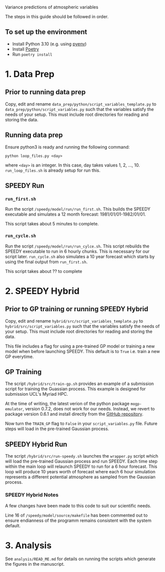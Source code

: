 Variance predictions of atmospheric variables

The steps in this guide should be followed in order.

## To set up the environment
- Install Python 3.10 (e.g. using [pyenv](https://github.com/pyenv/pyenv))
- Install [Poetry](https://python-poetry.org/)
- Run `poetry install`

# 1. Data Prep

## Prior to running data prep

Copy, edit and rename `data_prep/python/script_variables_template.py` to `data_prep/python/script_variables.py` such that the variables satisfy the needs of your setup. This must include root directories for reading and storing the data.

## Running data prep

Ensure python3 is ready and running the following command:

```
python loop_files.py <day>
```

where `<day>` is an integer. In this case, day takes values 1, 2, ..., 10.
`run_loop_files.sh` is already setup for run this.

## SPEEDY Run

### `run_first.sh`

Run the script `/speedy/model/run/run_first.sh`. This builds the SPEEDY executable and simulates a 12 month forecast: 1981/01/01-1982/01/01.

This script takes about 5 minutes to complete.

### `run_cycle.sh`

Run the script `/speedy/model/run/run_cylce.sh`. This script rebuilds the SPEEDY executable to run in 6 hourly chunks. This is necessary for our script later. `run_cycle.sh` also simulates a 10 year forecast which starts by using the final output from `run_first.sh`. 

This script takes about ?? to complete

# 2. SPEEDY Hybrid

## Prior to GP training or running SPEEDY Hybrid

Copy, edit and rename `hybrid/src/script_variables_template.py` to `hybrid/src/script_variables.py` such that the variables satisfy the needs of your setup. This must include root directories for reading and storing the data.

This file includes a flag for using a pre-trained GP model or training a new model when before launching SPEEDY. This default is to `True` i.e. train a new GP everytime.

## GP Training

The script `/hybrid/src/train-gp.sh` provides an example of a submission script for training the Guassian process. This example is designed for submission UCL's Myriad HPC. 

At the time of writing, the latest verion of the python package `mogp-emulator`, version 0.7.2, does not work for our needs. Instead, we revert to package version 0.6.1 and install directly from the [GitHub repository](https://github.com/alan-turing-institute/mogp-emulator).

Now turn the `TRAIN_GP` flag to `False` in your `script_variables.py` file. Future steps will load in the pre-trained Gaussian process.

## SPEEDY Hybrid Run

The script `/hybrid/src/run-speedy.sh` launches the `wrapper.py` script which will load the pre-trained Gaussian process and run SPEEDY. Each time step within the main loop will relaunch SPEEDY to run for a 6 hour forecast. This loop will produce 10 years worth of forecast where each 6 hour simulation represents a different potential atmosphere as sampled from the Gaussian process.

### SPEEDY Hybrid Notes

A few changes have been made to this code to suit our scientific needs.

Line 16 of `/speedy/model/source/makefile` has been commented out to ensure endianness of the programm remains consistent with the system default.


# 3. Analysis

See `analysis/READ_ME.md` for details on running the scripts which generate the figures in the manuscript.